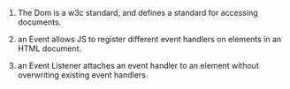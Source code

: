 

1. The Dom is a w3c standard, and defines a standard for accessing documents.

2. an Event allows JS to register different event handlers on elements in an HTML document.

3. an Event Listener attaches an event handler to an element without overwriting existing event handlers.